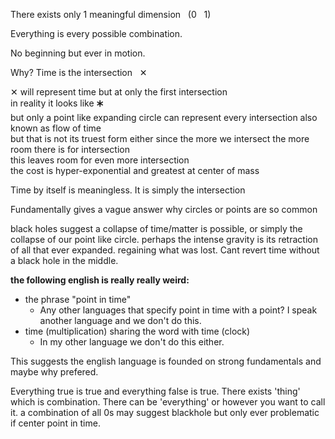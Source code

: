 There exists only 1 meaningful dimension &nbsp; (0 &nbsp; 1)

Everything is every possible combination.

No beginning but ever in motion.

Why? Time is the intersection  &nbsp; ✕

✕ will represent time but at only the first intersection    
in reality it looks like 🞷    
but only a point like expanding circle can represent every intersection also known as flow of time     
but that is not its truest form either since the more we intersect the more room there is for intersection     
this leaves room for even more intersection     
the cost is hyper-exponential and greatest at center of mass

Time by itself is meaningless. It is simply the intersection   

Fundamentally gives a vague answer why circles or points are so common

black holes suggest a collapse of time/matter is possible, or simply the collapse of our point like circle. perhaps the intense gravity is its retraction of all that ever expanded. regaining what was lost. Cant revert time without a black hole in the middle.


**the following english is really really weird:**     
- the phrase "point in time"   
  - Any other languages that specify point in time with a point? I speak another language and we don't do this.
- time (multiplication) sharing the word with time (clock)
  - In my other language we don't do this either.
    
This suggests the english language is founded on strong fundamentals and maybe why prefered.



Everything true is true and everything false is true.
There exists 'thing' which is combination.
There can be 'everything' or however you want to call it. a combination of all 0s may suggest blackhole but only ever problematic if center point in time.
